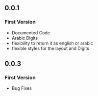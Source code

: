 ## 0.0.1

### First Version

- Documented Code
- Arabic Digits
- flexibility to return it as english or arabic
- flexible styles for the layout and Digits
## 0.0.3

### First Version

- Bug Fixes